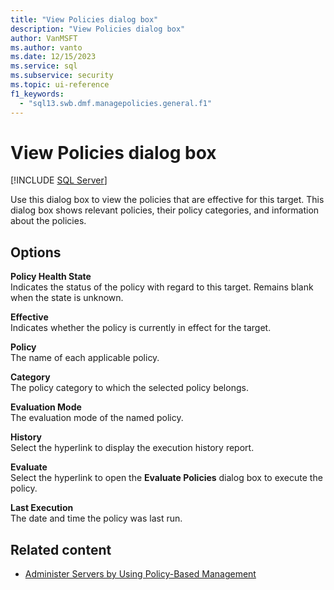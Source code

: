 ```yaml
---
title: "View Policies dialog box"
description: "View Policies dialog box"
author: VanMSFT
ms.author: vanto
ms.date: 12/15/2023
ms.service: sql
ms.subservice: security
ms.topic: ui-reference
f1_keywords:
  - "sql13.swb.dmf.managepolicies.general.f1"
---
```

# View Policies dialog box

[!INCLUDE [SQL Server](../../includes/applies-to-version/sqlserver.md)]

Use this dialog box to view the policies that are effective for this target. This dialog box shows relevant policies, their policy categories, and information about the policies.

## Options

**Policy Health State**  
Indicates the status of the policy with regard to this target. Remains blank when the state is unknown.

**Effective**  
Indicates whether the policy is currently in effect for the target.

**Policy**  
The name of each applicable policy.

**Category**  
The policy category to which the selected policy belongs.

**Evaluation Mode**  
The evaluation mode of the named policy.

**History**  
Select the hyperlink to display the execution history report.

**Evaluate**  
Select the hyperlink to open the **Evaluate Policies** dialog box to execute the policy.

**Last Execution**  
The date and time the policy was last run.

## Related content

- [Administer Servers by Using Policy-Based Management](administer-servers-by-using-policy-based-management.md)
